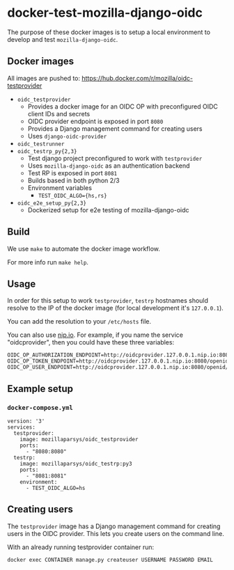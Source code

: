 docker-test-mozilla-django-oidc
============================================

The purpose of these docker images is to setup a local environment to develop and test
`mozilla-django-oidc`.

Docker images
---------------

All images are pushed to: https://hub.docker.com/r/mozilla/oidc-testprovider

* `oidc_testprovider`
    * Provides a docker image for an OIDC OP with preconfigured OIDC client IDs and secrets
    * OIDC provider endpoint is exposed in port `8080`
    * Provides a Django management command for creating users
    * Uses `django-oidc-provider`
* `oidc_testrunner`
* `oidc_testrp_py{2,3}`
    * Test django project preconfigured to work with `testprovider`
    * Uses `mozilla-django-oidc` as an authentication backend
    * Test RP is exposed in port `8081`
    * Builds based in both python 2/3
    * Environment variables
        * `TEST_OIDC_ALGO={hs,rs}`
* `oidc_e2e_setup_py{2,3}`
    * Dockerized setup for e2e testing of mozilla-django-oidc

Build
------

We use `make` to automate the docker image workflow.

For more info run `make help`.

Usage
------

In order for this setup to work `testprovider`, `testrp` hostnames should resolve to the
IP of the docker image (for local development it's `127.0.0.1`).

You can add the resolution to your `/etc/hosts` file.

You can also use [nip.io](http://nip.io/). For example, if you name the service
"oidcprovider", then you could have these three variables:

```
OIDC_OP_AUTHORIZATION_ENDPOINT=http://oidcprovider.127.0.0.1.nip.io:8080/openid/authorize
OIDC_OP_TOKEN_ENDPOINT=http://oidcprovider.127.0.0.1.nip.io:8080/openid/token
OIDC_OP_USER_ENDPOINT=http://oidcprovider.127.0.0.1.nip.io:8080/openid/userinfo
```

Example setup
---------------
### `docker-compose.yml`

```
version: '3'
services:
  testprovider:
    image: mozillaparsys/oidc_testprovider
    ports:
      - "8080:8080"
  testrp:
    image: mozillaparsys/oidc_testrp:py3
    ports:
      - "8081:8081"
    environment:
      - TEST_OIDC_ALGO=hs
```

Creating users
--------------

The `testprovider` image has a Django management command for creating users in
the OIDC provider. This lets you create users on the command line.

With an already running testprovider container run:

```
docker exec CONTAINER manage.py createuser USERNAME PASSWORD EMAIL
```

